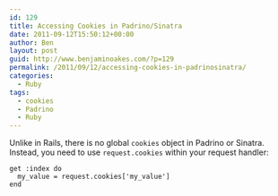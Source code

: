 ```yaml
---
id: 129
title: Accessing Cookies in Padrino/Sinatra
date: 2011-09-12T15:50:12+00:00
author: Ben
layout: post
guid: http://www.benjaminoakes.com/?p=129
permalink: /2011/09/12/accessing-cookies-in-padrinosinatra/
categories:
  - Ruby
tags:
  - cookies
  - Padrino
  - Ruby
---
```

Unlike in Rails, there is no global `cookies` object in Padrino or Sinatra. Instead, you need to use `request.cookies` within your request handler:

<pre><code class="language-ruby">get :index do
  my_value = request.cookies['my_value']
end
</code></pre>